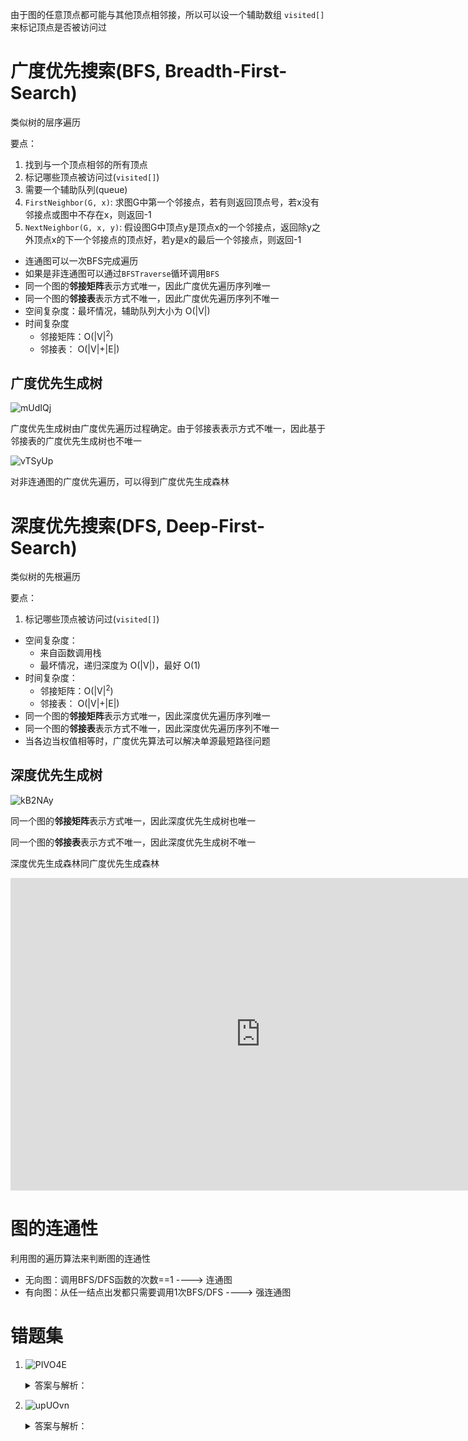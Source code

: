 由于图的任意顶点都可能与其他顶点相邻接，所以可以设一个辅助数组 `visited[]` 来标记顶点是否被访问过

# 广度优先搜索(BFS, Breadth-First-Search)

类似树的层序遍历

要点：

1. 找到与一个顶点相邻的所有顶点
2. 标记哪些顶点被访问过(`visited[]`)
3. 需要一个辅助队列(queue)
4. `FirstNeighbor(G, x)`: 求图G中第一个邻接点，若有则返回顶点号，若x没有邻接点或图中不存在x，则返回-1
5. `NextNeighbor(G, x, y)`: 假设图G中顶点y是顶点x的一个邻接点，返回除y之外顶点x的下一个邻接点的顶点好，若y是x的最后一个邻接点，则返回-1

- 连通图可以一次BFS完成遍历
- 如果是非连通图可以通过`BFSTraverse`循环调用`BFS`
- 同一个图的**邻接矩阵**表示方式唯一，因此广度优先遍历序列唯一
- 同一个图的**邻接表**表示方式不唯一，因此广度优先遍历序列不唯一
- 空间复杂度：最坏情况，辅助队列大小为 O(|V|)
- 时间复杂度
    - 邻接矩阵：O(|V|<sup>2</sup>)
    - 邻接表： O(|V|+|E|)

## 广度优先生成树

![mUdIQj](https://cdn.staticaly.com/gh/tippye/PicCloud@master/uPic/2022/11/26/mUdIQj.png)

广度优先生成树由广度优先遍历过程确定。由于邻接表表示方式不唯一，因此基于邻接表的广度优先生成树也不唯一

![vTSyUp](https://cdn.staticaly.com/gh/tippye/PicCloud@master/uPic/2022/11/26/vTSyUp.png)

对非连通图的广度优先遍历，可以得到广度优先生成森林

# 深度优先搜索(DFS, Deep-First-Search)

类似树的先根遍历

要点：

1. 标记哪些顶点被访问过(`visited[]`)

- 空间复杂度：
    - 来自函数调用栈
    - 最坏情况，递归深度为 O(|V|)，最好 O(1)
- 时间复杂度：
    - 邻接矩阵：O(|V|<sup>2</sup>)
    - 邻接表： O(|V|+|E|)
- 同一个图的**邻接矩阵**表示方式唯一，因此深度优先遍历序列唯一
- 同一个图的**邻接表**表示方式不唯一，因此深度优先遍历序列不唯一
- 当各边当权值相等时，广度优先算法可以解决单源最短路径问题

## 深度优先生成树

![kB2NAy](https://cdn.staticaly.com/gh/tippye/PicCloud@master/uPic/2022/11/26/kB2NAy.png)

同一个图的**邻接矩阵**表示方式唯一，因此深度优先生成树也唯一

同一个图的**邻接表**表示方式不唯一，因此深度优先生成树不唯一

深度优先生成森林同广度优先生成森林

<iframe src="https://player.bilibili.com/player.html?aid=643645702&bvid=BV1ZY4y1L7c3&cid=781725589&page=1" scrolling="no" border="0" frameborder="no" framespacing="0" allowfullscreen="true" width="800px" height="500px" style="margin:0 auto;"></iframe>

# 图的连通性

利用图的遍历算法来判断图的连通性

- 无向图：调用BFS/DFS函数的次数==1 ----> 连通图
- 有向图：从任一结点出发都只需要调用1次BFS/DFS ----> 强连通图

# 错题集

1. ![PIVO4E](https://cdn.staticaly.com/gh/tippye/PicCloud@master/uPic/2022/11/26/PIVO4E.png)
   <details>
   <summary>答案与解析：</summary>
   <br />
   答案： A
   <br />
   解析：<br />
    对一个有向图做深度优先遍历，并未专门判断有向图是否有环（有向回路）存在，无论图中是否有环，都得到一个顶点序列。若无环，在退出递归过程中输出的应是逆拓扑有序序列。对有向无环图利用深度优先搜索进行拓扑排序的例子如下：

   如图所示，退出DFS栈的顺序为 efgdcahb ，此图的一个拓扑序列为
   bhacdgfe。该方法的每一步均是先输出当前无后继的结点，即对每个结点v，先递归地求出v的每个后继的拓扑序列。对于一个AOV网，按此方法输出的序列是一个逆拓扑序列。

   ![I3DQMO](https://cdn.staticaly.com/gh/tippye/PicCloud@master/uPic/2022/11/26/I3DQMO.png)

  </details>

2. ![upUOvn](https://cdn.staticaly.com/gh/tippye/PicCloud@master/uPic/2022/11/26/upUOvn.png)
    <details>
     <summary>答案与解析：</summary>
     <br />
     答案： D
     <br />
     解析：<br />
      &lt;v<sub>0</sub>, v<sub>1</sub>, v<sub>3</sub>, v<sub>2</sub>&gt;

   &lt;v<sub>0</sub>, v<sub>2</sub>, v<sub>3</sub>, v<sub>1</sub>&gt;

   &lt;v<sub>0</sub>, v<sub>2</sub>, v<sub>1</sub>, v<sub>3</sub>&gt;

   &lt;v<sub>0</sub>, v<sub>3</sub>, v<sub>2</sub>, v<sub>1</sub>&gt;

   &lt;v<sub>0</sub>, v<sub>3</sub>, v<sub>1</sub>, v<sub>2</sub>&gt;

     </details>